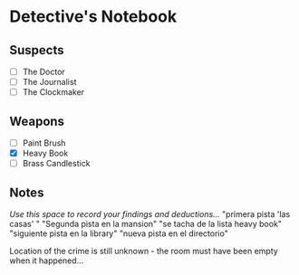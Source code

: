 # Detective's Notebook

## Suspects
- [ ] The Doctor
- [ ] The Journalist
- [ ] The Clockmaker

## Weapons
- [ ] Paint Brush
- [X] Heavy Book
- [ ] Brass Candlestick

## Notes
*Use this space to record your findings and deductions...*
"primera pista 'las casas' "
"Segunda pista en la mansion"
"se tacha de la lista heavy book"
"siguiente pista en la library"
"nueva pista en el directorio"

Location of the crime is still unknown - the room must have been empty when it happened...
